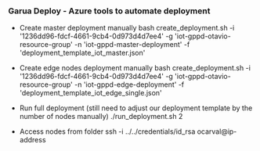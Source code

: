 ### Garua Deploy - Azure tools to automate deployment

- Create master deployment manually
bash create_deployment.sh -i '1236dd96-fdcf-4661-9cb4-0d973d4d7ee4' -g 'iot-gppd-otavio-resource-group' -n 'iot-gppd-master-deployment' -f 'deployment_template_iot_master.json'

- Create edge nodes deployment manually
bash create_deployment.sh -i '1236dd96-fdcf-4661-9cb4-0d973d4d7ee4' -g 'iot-gppd-otavio-resource-group' -n 'iot-gppd-edge-deployment' -f 'deployment_template_iot_edge_single.json'

- Run full deployment (still need to adjust our deployment template by the number of nodes manually)
./run_deployment.sh 2

- Access nodes from folder
ssh -i ../../credentials/id_rsa ocarval@ip-address
